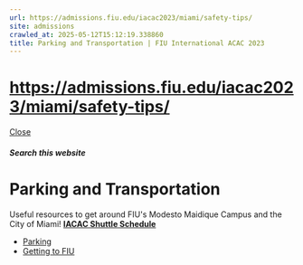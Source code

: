 ```yaml
---
url: https://admissions.fiu.edu/iacac2023/miami/safety-tips/
site: admissions
crawled_at: 2025-05-12T15:12:19.338860
title: Parking and Transportation | FIU International ACAC 2023
---
```


# https://admissions.fiu.edu/iacac2023/miami/safety-tips/

[ Close ](https://admissions.fiu.edu/iacac2023/parking-and-transportation/)
##### Search this website
# Parking and Transportation
Useful resources to get around FIU's Modesto Maidique Campus and the City of Miami!
[**IACAC Shuttle Schedule**](https://admissions.fiu.edu/iacac2023/parking-and-transportation/2023-shuttle-schedule-updated1.pdf)
  * [ Parking](https://admissions.fiu.edu/iacac2023/parking-and-transportation/parking/index.html)
  * [Getting to FIU](https://admissions.fiu.edu/iacac2023/parking-and-transportation/getting-to-fiu/index.html)



